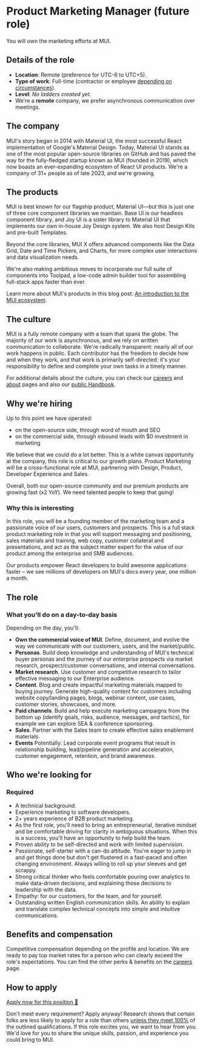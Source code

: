 # Product Marketing Manager (future role)

<p class="description">You will own the marketing efforts at MUI.</p>

## Details of the role

- **Location**: Remote (preference for UTC-6 to UTC+5).
- **Type of work**: Full-time (contractor or employee [depending on circumstances](https://mui-org.notion.site/Hiring-FAQ-64763b756ae44c37b47b081f98915501#494af1f358794028beb4b7697b5d3102)).
- **Level**: _No ladders created yet_.
- We're a **remote** company, we prefer asynchronous communication over meetings.

## The company

MUI's story began in 2014 with Material UI, the most successful React implementation of Google's Material Design.
Today, Material UI stands as one of the most popular open-source libraries on GitHub and has paved the way for the fully-fledged startup known as MUI (founded in 2019), which now boasts an ever-expanding ecosystem of React UI products.
We're a company of 31+ people as of late 2023, and we're growing.

## The products

MUI is best known for our flagship product, Material UI—but this is just one of three core component libraries we maintain.
Base UI is our headless component library, and Joy UI is a sister library to Material UI that implements our own in-house Joy Design system.
We also host Design Kits and pre-built Templates.

Beyond the core libraries, MUI X offers advanced components like the Data Grid, Date and Time Pickers, and Charts, for more complex user interactions and data visualization needs.

We're also making ambitious moves to incorporate our full suite of components into Toolpad, a low-code admin builder tool for assembling full-stack apps faster than ever.

Learn more about MUI's products in this blog post: [An introduction to the MUI ecosystem](https://mui.com/blog/mui-product-comparison/).

## The culture

MUI is a fully remote company with a team that spans the globe.
The majority of our work is asynchronous, and we rely on written communication to collaborate.
We're radically transparent: nearly all of our work happens in public.
Each contributor has the freedom to decide how and when they work, and that work is primarily self-directed: it's your responsibility to define and complete your own tasks in a timely manner.

For additional details about the culture, you can check our [careers](https://mui.com/careers/) and [about](https://mui.com/about/) pages and also our [public Handbook](https://mui-org.notion.site/Handbook-f086d47e10794d5e839aef9dc67f324b).

## Why we're hiring

Up to this point we have operated:

- on the open-source side, through word of mouth and SEO
- on the commercial side, through inbound leads with $0 investment in marketing

We believe that we could do a lot better. This is a white canvas opportunity at the company, this role is critical to our growth plans. Product Marketing will be a cross-functional role at MUI, partnering with Design, Product, Developer Experience and Sales.

Overall, both our open-source community and our premium products are growing fast (x2 YoY).
We need talented people to keep that going!

### Why this is interesting

In this role, you will be a founding member of the marketing team and a passionate voice of our users, customers and prospects. This is a full stack product marketing role in that you will support messaging and positioning, sales materials and training, web copy, customer collateral and presentations, and act as the subject matter expert for the value of our product among the enterprise and SMB audiences.

Our products empower React developers to build awesome applications faster – we see millions of developers on MUI's docs every year, one million a month.

## The role

### What you'll do on a day-to-day basis

Depending on the day, you'll:

- **Own the commercial voice of MUI**. Define, document, and evolve the way we communicate with our customers, users, and the market/public.
- **Personas**. Build deep knowledge and understanding of MUI's technical buyer personas and the journey of our enterprise prospects via market research, prospect/customer conversations, and internal conversations.
- **Market research**. Use customer and competitive research to tailor effective messaging to our Enterprise audience.
- **Content**. Blog and create impactful marketing materials mapped to buying journey. Generate high-quality content for customers including website copy/landing pages, blogs, webinar content, use cases, customer stories, showcases, and more.
- **Paid channels**. Build and help execute marketing campaigns from the bottom up (identify goals, risks, audience, messages, and tactics), for example we can explore SEA & conference sponsoring.
- **Sales**. Partner with the Sales team to create effective sales enablement materials.
- **Events** Potentially: Lead corporate event programs that result in relationship building, lead/pipeline generation and acceleration, customer engagement, retention, and brand awareness.

## Who we're looking for

### Required

- A technical background.
- Experience marketing to software developers.
- 2+ years experience of B2B product marketing.
- As the first role, you'll need to bring an entrepreneurial, iterative mindset and be comfortable driving for clarity in ambiguous situations. When this is a success, you'll have an opportunity to help build the team.
- Proven ability to be self-directed and work with limited supervision.
- Passionate, self-starter with a can-do attitude. You're eager to jump in and get things done but don't get flustered in a fast-paced and often changing environment. Always willing to roll up your sleeves and get scrappy.
- Strong critical thinker who feels comfortable pouring over analytics to make data-driven decisions, and explaining those decisions to leadership with the data.
- Empathy: for our customers, for the team, and for yourself.
- Outstanding written English communication skills. An ability to explain and translate complex technical concepts into simple and intuitive communications.

## Benefits and compensation

Competitive compensation depending on the profile and location.
We are ready to pay top market rates for a person who can clearly exceed the role's expectations.
You can find the other perks & benefits on the [careers](https://mui.com/careers/#perks-and-benefits) page.

## How to apply

[Apply now for this position 📮](https://jobs.ashbyhq.com/MUI/7811fc99-08b2-4fb3-b6c3-6af15fc7467a/application?utm_source=ZNRrPGBkqO)

Don't meet every requirement?
Apply anyway!
Research shows that certain folks are less likely to apply for a role than others [unless they meet 100%](https://hbr.org/2014/08/why-women-dont-apply-for-jobs-unless-theyre-100-qualified) of the outlined qualifications.
If this role excites you, we want to hear from you.
We'd love for you to share the unique skills, passion, and experience you could bring to MUI.
